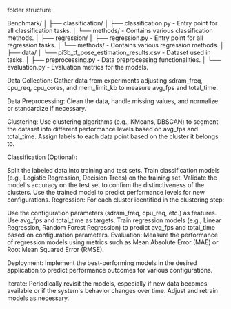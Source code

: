 folder structure:

Benchmark/
│
├── classification/
│ ├── classification.py - Entry point for all classification tasks.
│ └── methods/ - Contains various classification methods.
│
├── regression/
│ ├── regression.py - Entry point for all regression tasks.
│ └── methods/ - Contains various regression methods.
│
├── data/
│ └── pi3b_tf_pose_estimation_results.csv - Dataset used in tasks.
│
├── preprocessing.py - Data preprocessing functionalities.
│
└── evaluation.py - Evaluation metrics for the models.


Data Collection: Gather data from experiments adjusting sdram_freq, cpu_req, cpu_cores, and mem_limit_kb to measure avg_fps and total_time.

Data Preprocessing: Clean the data, handle missing values, and normalize or standardize if necessary.

Clustering: Use clustering algorithms (e.g., KMeans, DBSCAN) to segment the dataset into different performance levels based on avg_fps and total_time. Assign labels to each data point based on the cluster it belongs to.

Classification (Optional):

Split the labeled data into training and test sets.
Train classification models (e.g., Logistic Regression, Decision Trees) on the training set.
Validate the model's accuracy on the test set to confirm the distinctiveness of the clusters.
Use the trained model to predict performance levels for new configurations.
Regression: For each cluster identified in the clustering step:

Use the configuration parameters (sdram_freq, cpu_req, etc.) as features.
Use avg_fps and total_time as targets.
Train regression models (e.g., Linear Regression, Random Forest Regression) to predict avg_fps and total_time based on configuration parameters.
Evaluation: Measure the performance of regression models using metrics such as Mean Absolute Error (MAE) or Root Mean Squared Error (RMSE).

Deployment: Implement the best-performing models in the desired application to predict performance outcomes for various configurations.

Iterate: Periodically revisit the models, especially if new data becomes available or if the system's behavior changes over time. Adjust and retrain models as necessary.










